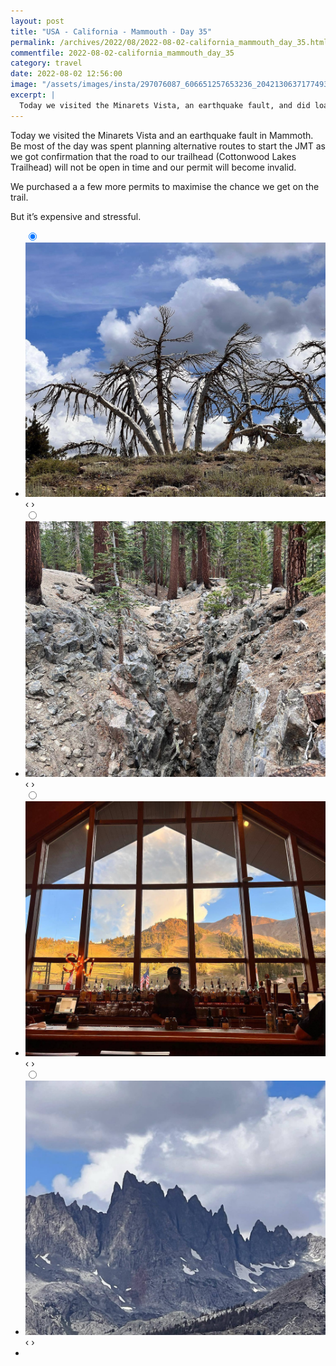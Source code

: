 ```yaml
---
layout: post
title: "USA - California - Mammouth - Day 35"
permalink: /archives/2022/08/2022-08-02-california_mammouth_day_35.html
commentfile: 2022-08-02-california_mammouth_day_35
category: travel
date: 2022-08-02 12:56:00
image: "/assets/images/insta/297076087_606651257653236_2042130637177493470_n_18062496697319843.jpg"
excerpt: |
  Today we visited the Minarets Vista, an earthquake fault, and did loads of planning for an alternative JMT route.
---
```


Today we visited the Minarets Vista and an earthquake fault in Mammoth. Be most of the day was spent planning alternative routes to start the JMT as we got confirmation that the road to our trailhead (Cottonwood Lakes Trailhead) will not be open in time and our permit will become invalid.

We purchased a a few more permits to maximise the chance we get on the trail.

But it’s expensive and stressful.

<ul class="slides">
    <input type="radio" name="radio-btn" id="img-1" checked="checked" />
    <li class="slide-container">
        <div class="slide">
          <a href="/assets/images/insta/296932836_146534291030783_6241381210284547695_n_18251596294098127.jpg"><img src="/assets/images/insta/296932836_146534291030783_6241381210284547695_n_18251596294098127.jpg" /></a>
        </div>
    <div class="nav">
      <label for="img-4" class="prev">&#x2039;</label>
      <label for="img-2" class="next">&#x203a;</label>
    </div>
    </li>
        <input type="radio" name="radio-btn" id="img-2"  />
    <li class="slide-container">
        <div class="slide">
          <a href="/assets/images/insta/296892700_330090032576425_6128257712942101139_n_17954003458967334.jpg"><img src="/assets/images/insta/296892700_330090032576425_6128257712942101139_n_17954003458967334.jpg" /></a>
        </div>
    <div class="nav">
      <label for="img-1" class="prev">&#x2039;</label>
      <label for="img-3" class="next">&#x203a;</label>
    </div>
    </li>
        <input type="radio" name="radio-btn" id="img-3"  />
    <li class="slide-container">
        <div class="slide">
          <a href="/assets/images/insta/296905155_1027995401195937_3208574865235913453_n_18171042508244654.jpg"><img src="/assets/images/insta/296905155_1027995401195937_3208574865235913453_n_18171042508244654.jpg" /></a>
        </div>
    <div class="nav">
      <label for="img-2" class="prev">&#x2039;</label>
      <label for="img-4" class="next">&#x203a;</label>
    </div>
    </li>
    <input type="radio" name="radio-btn" id="img-4" />
    <li class="slide-container">
        <div class="slide">
          <a href="/assets/images/insta/297076087_606651257653236_2042130637177493470_n_18062496697319843.jpg"><img src="/assets/images/insta/297076087_606651257653236_2042130637177493470_n_18062496697319843.jpg" /></a>
        </div>
    <div class="nav">
      <label for="img-3" class="prev">&#x2039;</label>
      <label for="img-1" class="next">&#x203a;</label>
    </div>
    </li>
			
<li class="nav-dots">
      <label for="img-1" class="nav-dot" id="img-dot-1"></label>
      <label for="img-2" class="nav-dot" id="img-dot-2"></label>
      <label for="img-3" class="nav-dot" id="img-dot-3"></label>
      <label for="img-4" class="nav-dot" id="img-dot-4"></label>
</li>
</ul>
